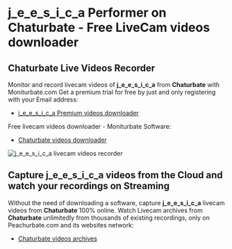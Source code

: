 # j_e_e_s_i_c_a Performer on Chaturbate - Free LiveCam videos downloader

## Chaturbate Live Videos Recorder

Monitor and record livecam videos of **j_e_e_s_i_c_a** from **Chaturbate** with Moniturbate.com
Get a premium trial for free by just and only registering with your Email address:
* [j_e_e_s_i_c_a Premium videos downloader](https://moniturbate.com/request-demo-licence-key.html)

Free livecam videos downloader - Moniturbate Software:
* [Chaturbate videos downloader](https://moniturbate.com/moniturbate-download-software.html)

![j_e_e_s_i_c_a livecam videos recorder](https://peachurnet.com/templates/moniturbate-software.png)


## Capture j_e_e_s_i_c_a videos from the Cloud and watch your recordings on Streaming

Without the need of downloading a software, capture **j_e_e_s_i_c_a** livecam videos from **Chaturbate** 100% online.
Watch Livecam archives from **Chaturbate** unlimitedly from thousands of existing recordings, only on Peachurbate.com and its websites network:
* [Chaturbate videos archives](https://peachurnet.com/)